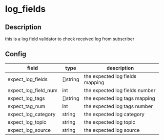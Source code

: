 # log_fields
## Description
this is a log field validator to check received log from subscriber
## Config
|  field   |   type   |   description   |
| ---- | ---- | ---- |
|expect_log_fields|[]string|the expected log fields mapping|
|expect_log_field_num|int|the expected log fields number|
|expect_log_tags|[]string|the expected log tags mapping|
|expect_tag_num|int|the expected log tags number|
|expect_log_category|string|the expected log category|
|expect_log_topic|string|the expected log topic|
|expect_log_source|string|the expected log source|